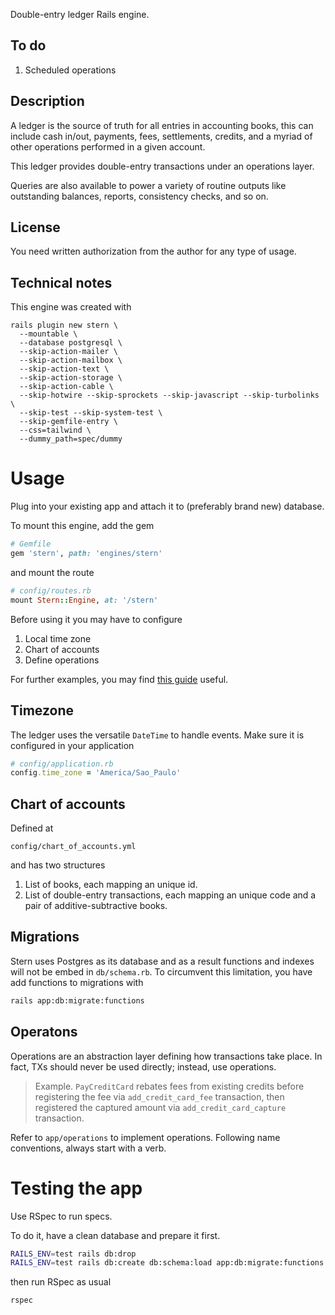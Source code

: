 Double-entry ledger Rails engine.

## To do

1. Scheduled operations

## Description

A ledger is the source of truth for all entries in accounting books, this can include
cash in/out, payments, fees, settlements, credits, and a myriad of other operations
performed in a given account.

This ledger provides double-entry transactions under an operations layer.

Queries are also available to power a variety of routine outputs like outstanding balances,
reports, consistency checks, and so on.

## License
You need written authorization from the author for any type of usage.

## Technical notes

This engine was created with

```
rails plugin new stern \
  --mountable \
  --database postgresql \
  --skip-action-mailer \
  --skip-action-mailbox \
  --skip-action-text \
  --skip-action-storage \
  --skip-action-cable \
  --skip-hotwire --skip-sprockets --skip-javascript --skip-turbolinks \
  --skip-test --skip-system-test \
  --skip-gemfile-entry \
  --css=tailwind \
  --dummy_path=spec/dummy
```

# Usage
Plug into your existing app and attach it to (preferably brand new) database.

To mount this engine, add the gem

```ruby
# Gemfile
gem 'stern', path: 'engines/stern'
```

and mount the route

```ruby
# config/routes.rb
mount Stern::Engine, at: '/stern'
```

Before using it you may have to configure

1. Local time zone
2. Chart of accounts
3. Define operations

For further examples, you may find
[this guide](https://dev.to/szaszolak/extracting-rails-engine-by-example-vikings-social-media-4014)
useful.

## Timezone
The ledger uses the versatile `DateTime` to handle events.
Make sure it is configured in your application

```ruby
# config/application.rb
config.time_zone = 'America/Sao_Paulo'
```

## Chart of accounts
Defined at

```
config/chart_of_accounts.yml
```

and has two structures

1. List of books, each mapping an unique id.
2. List of double-entry transactions, each mapping
an unique code and a pair of additive-subtractive books.

## Migrations

Stern uses Postgres as its database and as a result functions and indexes
will not be embed in `db/schema.rb`.
To circumvent this limitation, you have add functions to migrations with

```sh
rails app:db:migrate:functions
```

## Operatons
Operations are an abstraction layer defining how transactions take place.
In fact, TXs should never be used directly; instead, use operations.

> Example. `PayCreditCard` rebates fees from existing credits before registering
> the fee via `add_credit_card_fee` transaction, then registered the captured amount
> via `add_credit_card_capture` transaction.

Refer to `app/operations` to implement operations.
Following name conventions, always start with a verb.

# Testing the app

Use RSpec to run specs.

To do it, have a clean database and prepare it first.

```sh
RAILS_ENV=test rails db:drop
RAILS_ENV=test rails db:create db:schema:load app:db:migrate:functions
```

then run RSpec as usual

```sh
rspec
```
